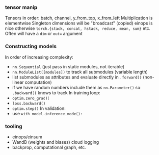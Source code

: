 ### tensor manip
Tensors in order: batch, channel, y_from_top, x_from_left
Multiplication is elementwise
Singleton dimensions will be "broadcast" (copied) 
einops is nice
otherwise `torch.{stack, concat, hstack, reduce, mean, sum}` etc.
Often will have a `dim` or `out=` argument
### Constructing models
In order of increasing complexity:
- `nn.Sequential` (just pass in static modules, not iterable)
- `nn.ModuleList([modules])` to track all submodules (variable length)
- list submodules as attributes and evaluate directly in `.forward()` (non-linear computation)
- if we have random numbers include them as `nn.Parameter()` so `.backward()` knows to track
In training loop:
- `optim.zero_grad()`
- `loss.backward()`
- `optim.step()`
In validation:
- use `with model.inference_mode():`
### tooling
- einops/einsum
- WandB (weights and biases) cloud logging
- backprop, computational graph, etc.